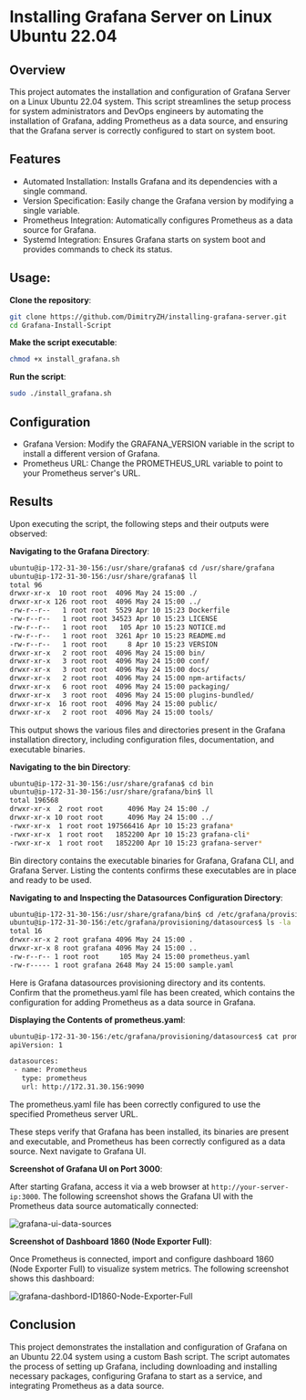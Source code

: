 

# Installing Grafana Server on Linux Ubuntu 22.04

## Overview
This project automates the installation and configuration of Grafana Server on a Linux Ubuntu 22.04 system. This script streamlines the setup process for system administrators and DevOps engineers by automating the installation of Grafana, adding Prometheus as a data source, and ensuring that the Grafana server is correctly configured to start on system boot.

## Features
- Automated Installation: Installs Grafana and its dependencies with a single command.
- Version Specification: Easily change the Grafana version by modifying a single variable.
- Prometheus Integration: Automatically configures Prometheus as a data source for Grafana.
- Systemd Integration: Ensures Grafana starts on system boot and provides commands to check its status.

## Usage:
**Clone the repository**:

   ```bash
   git clone https://github.com/DimitryZH/installing-grafana-server.git
   cd Grafana-Install-Script
   ```
**Make the script executable**:

   ```bash
   chmod +x install_grafana.sh
   ```
**Run the script**:

   ```bash
   sudo ./install_grafana.sh
   ```

## Configuration
- Grafana Version: Modify the GRAFANA_VERSION variable in the script to install a different version of Grafana.
- Prometheus URL: Change the PROMETHEUS_URL variable to point to your Prometheus server's URL.
## Results
Upon executing the script, the following steps and their outputs were observed:

**Navigating to the Grafana Directory**:

 ```bash
ubuntu@ip-172-31-30-156:/usr/share/grafana$ cd /usr/share/grafana
ubuntu@ip-172-31-30-156:/usr/share/grafana$ ll
total 96
drwxr-xr-x  10 root root  4096 May 24 15:00 ./
drwxr-xr-x 126 root root  4096 May 24 15:00 ../
-rw-r--r--   1 root root  5529 Apr 10 15:23 Dockerfile
-rw-r--r--   1 root root 34523 Apr 10 15:23 LICENSE
-rw-r--r--   1 root root   105 Apr 10 15:23 NOTICE.md
-rw-r--r--   1 root root  3261 Apr 10 15:23 README.md
-rw-r--r--   1 root root     8 Apr 10 15:23 VERSION
drwxr-xr-x   2 root root  4096 May 24 15:00 bin/
drwxr-xr-x   3 root root  4096 May 24 15:00 conf/
drwxr-xr-x   3 root root  4096 May 24 15:00 docs/
drwxr-xr-x   2 root root  4096 May 24 15:00 npm-artifacts/
drwxr-xr-x   6 root root  4096 May 24 15:00 packaging/
drwxr-xr-x   3 root root  4096 May 24 15:00 plugins-bundled/
drwxr-xr-x  16 root root  4096 May 24 15:00 public/
drwxr-xr-x   2 root root  4096 May 24 15:00 tools/
```
This output shows the various files and directories present in the Grafana installation directory, including configuration files, documentation, and executable binaries.

**Navigating to the bin Directory**:

 ```bash
ubuntu@ip-172-31-30-156:/usr/share/grafana$ cd bin
ubuntu@ip-172-31-30-156:/usr/share/grafana/bin$ ll
total 196568
drwxr-xr-x  2 root root      4096 May 24 15:00 ./
drwxr-xr-x 10 root root      4096 May 24 15:00 ../
-rwxr-xr-x  1 root root 197566416 Apr 10 15:23 grafana*
-rwxr-xr-x  1 root root   1852200 Apr 10 15:23 grafana-cli*
-rwxr-xr-x  1 root root   1852200 Apr 10 15:23 grafana-server*
```
Bin directory contains the executable binaries for Grafana, Grafana CLI, and Grafana Server. Listing the contents confirms these executables are in place and ready to be used.

**Navigating to and Inspecting the Datasources Configuration Directory**:

 ```bash
ubuntu@ip-172-31-30-156:/usr/share/grafana/bin$ cd /etc/grafana/provisioning/datasources
ubuntu@ip-172-31-30-156:/etc/grafana/provisioning/datasources$ ls -la
total 16
drwxr-xr-x 2 root grafana 4096 May 24 15:00 .
drwxr-xr-x 8 root grafana 4096 May 24 15:00 ..
-rw-r--r-- 1 root root     105 May 24 15:00 prometheus.yaml
-rw-r----- 1 root grafana 2648 May 24 15:00 sample.yaml
```
Here is  Grafana datasources provisioning directory and its contents. Confirm that the prometheus.yaml file has been created, which contains the configuration for adding Prometheus as a data source in Grafana.

**Displaying the Contents of prometheus.yaml**:

 ```bash
ubuntu@ip-172-31-30-156:/etc/grafana/provisioning/datasources$ cat prometheus.yaml 
apiVersion: 1

datasources:
  - name: Prometheus
    type: prometheus
    url: http://172.31.30.156:9090
```
The prometheus.yaml file has been correctly configured to use the specified Prometheus server URL.

These steps verify that Grafana has been installed, its binaries are present and executable, and Prometheus has been correctly configured as a data source.
Next navigate to Grafana UI.

**Screenshot of Grafana UI on Port 3000**:

After starting Grafana, access it via a web browser at ```http://your-server-ip:3000```. The following screenshot shows the Grafana UI with the Prometheus data source automatically connected:

![grafana-ui-data-sources](https://github.com/DimitryZH/installing-grafana-server/assets/146372946/9140293f-128e-43b4-844f-53d0f7ff32c3)


**Screenshot of Dashboard 1860 (Node Exporter Full)**:

Once Prometheus is connected, import and configure dashboard 1860 (Node Exporter Full) to visualize system metrics. The following screenshot shows this dashboard:

![grafana-dashbord-ID1860-Node-Exporter-Full](https://github.com/DimitryZH/installing-grafana-server/assets/146372946/1d94a93a-df01-4b7b-9c33-dd94ec16d463)

## Conclusion

This project demonstrates the  installation and configuration of Grafana on an Ubuntu 22.04 system using a custom Bash script. The script automates the process of setting up Grafana, including downloading and installing necessary packages, configuring Grafana to start as a service, and integrating Prometheus as a data source.
